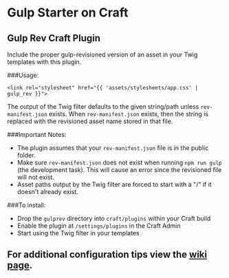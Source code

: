 # Gulp Starter on Craft

## Gulp Rev Craft Plugin
Include the proper gulp-revisioned version of an asset in your Twig templates with this plugin.

###Usage:

```twig
<link rel="stylesheet" href="{{ 'assets/stylesheets/app.css' | gulp_rev }}">
```


The output of the Twig filter defaults to the given string/path unless `rev-manifest.json` exists. When `rev-manifest.json` exists, then the string is replaced with the revisioned asset name stored in that file.


###Important Notes:
* The plugin assumes that your `rev-manifest.json` file is in the public folder.
* Make sure `rev-manifest.json` does not exist when running `npm run gulp` (the development task). This will cause an error since the revisioned file will not exist.
* Asset paths output by the Twig filter are forced to start with a "/" if it doesn't already exist.


###To install:
* Drop the `gulprev` directory into `craft/plugins` within your Craft build
* Enable the plugin at `/settings/plugins` in the Craft Admin
* Start using the Twig filter in your templates

## For additional configuration tips view the [wiki page](https://github.com/vigetlabs/gulp-starter/wiki/Craft-Setup).
